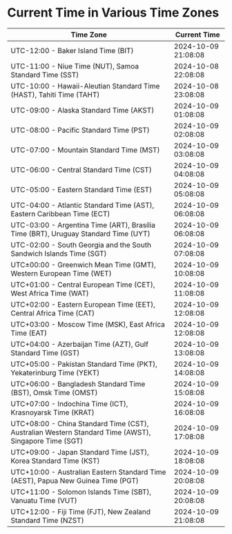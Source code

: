 # Current Time in Various Time Zones

| Time Zone | Current Time |
|-----------|--------------|
| UTC-12:00 - Baker Island Time (BIT) | 2024-10-09 21:08:08 |
| UTC-11:00 - Niue Time (NUT), Samoa Standard Time (SST) | 2024-10-08 22:08:08 |
| UTC-10:00 - Hawaii-Aleutian Standard Time (HAST), Tahiti Time (TAHT) | 2024-10-08 23:08:08 |
| UTC-09:00 - Alaska Standard Time (AKST) | 2024-10-09 01:08:08 |
| UTC-08:00 - Pacific Standard Time (PST) | 2024-10-09 02:08:08 |
| UTC-07:00 - Mountain Standard Time (MST) | 2024-10-09 03:08:08 |
| UTC-06:00 - Central Standard Time (CST) | 2024-10-09 04:08:08 |
| UTC-05:00 - Eastern Standard Time (EST) | 2024-10-09 05:08:08 |
| UTC-04:00 - Atlantic Standard Time (AST), Eastern Caribbean Time (ECT) | 2024-10-09 06:08:08 |
| UTC-03:00 - Argentina Time (ART), Brasília Time (BRT), Uruguay Standard Time (UYT) | 2024-10-09 06:08:08 |
| UTC-02:00 - South Georgia and the South Sandwich Islands Time (SGT) | 2024-10-09 07:08:08 |
| UTC±00:00 - Greenwich Mean Time (GMT), Western European Time (WET) | 2024-10-09 10:08:08 |
| UTC+01:00 - Central European Time (CET), West Africa Time (WAT) | 2024-10-09 11:08:08 |
| UTC+02:00 - Eastern European Time (EET), Central Africa Time (CAT) | 2024-10-09 12:08:08 |
| UTC+03:00 - Moscow Time (MSK), East Africa Time (EAT) | 2024-10-09 12:08:08 |
| UTC+04:00 - Azerbaijan Time (AZT), Gulf Standard Time (GST) | 2024-10-09 13:08:08 |
| UTC+05:00 - Pakistan Standard Time (PKT), Yekaterinburg Time (YEKT) | 2024-10-09 14:08:08 |
| UTC+06:00 - Bangladesh Standard Time (BST), Omsk Time (OMST) | 2024-10-09 15:08:08 |
| UTC+07:00 - Indochina Time (ICT), Krasnoyarsk Time (KRAT) | 2024-10-09 16:08:08 |
| UTC+08:00 - China Standard Time (CST), Australian Western Standard Time (AWST), Singapore Time (SGT) | 2024-10-09 17:08:08 |
| UTC+09:00 - Japan Standard Time (JST), Korea Standard Time (KST) | 2024-10-09 18:08:08 |
| UTC+10:00 - Australian Eastern Standard Time (AEST), Papua New Guinea Time (PGT) | 2024-10-09 20:08:08 |
| UTC+11:00 - Solomon Islands Time (SBT), Vanuatu Time (VUT) | 2024-10-09 20:08:08 |
| UTC+12:00 - Fiji Time (FJT), New Zealand Standard Time (NZST) | 2024-10-09 21:08:08 |
